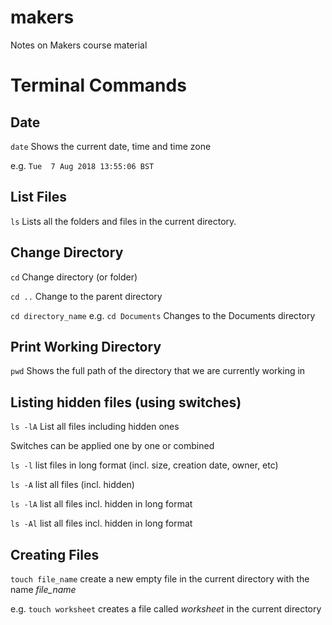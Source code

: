 # makers
Notes on Makers course material

# Terminal Commands
## Date
`date` Shows the current date, time and time zone

e.g. `Tue  7 Aug 2018 13:55:06 BST`

## List Files
`ls` Lists all the folders and files in the current directory.

## Change Directory
`cd` Change directory (or folder)

`cd ..` Change to the parent directory

`cd directory_name` e.g. `cd Documents` Changes to the Documents directory

## Print Working Directory
`pwd` Shows the full path of the directory that we are currently working in

## Listing hidden files (using switches)
`ls -lA` List all files including hidden ones

Switches can be applied one by one or combined

`ls -l` list files in long format (incl. size, creation date, owner, etc)

`ls -A` list all files (incl. hidden)

`ls -lA` list all files incl. hidden in long format

`ls -Al` list all files incl. hidden in long format

## Creating Files
`touch file_name` create a new empty file in the current directory with the name *file_name*

e.g. `touch worksheet` creates a file called _worksheet_ in the current directory

